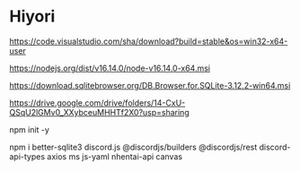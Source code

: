 # Hiyori

https://code.visualstudio.com/sha/download?build=stable&os=win32-x64-user

https://nodejs.org/dist/v16.14.0/node-v16.14.0-x64.msi

https://download.sqlitebrowser.org/DB.Browser.for.SQLite-3.12.2-win64.msi

https://drive.google.com/drive/folders/14-CxU-QSqU2lGMv0_XXybceuMHHTf2X0?usp=sharing

npm init -y

npm i better-sqlite3 discord.js @discordjs/builders @discordjs/rest discord-api-types axios ms js-yaml nhentai-api canvas
